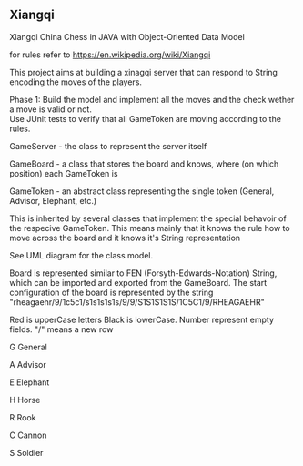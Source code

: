 ## Xiangqi
Xiangqi China Chess in JAVA with Object-Oriented Data Model

for rules refer to https://en.wikipedia.org/wiki/Xiangqi

This project aims at building a xinagqi server that can respond to String encoding the moves of the players.

Phase 1:
Build the model and implement all the moves and the check wether a move is valid or not.  
Use JUnit tests to verify that all GameToken are moving according to the rules.

GameServer - the class to represent the server itself

GameBoard - a class that stores the board and knows, where (on which position) each GameToken is

GameToken - an abstract class representing the single token (General, Advisor, Elephant, etc.)

This is inherited by several classes that implement the special behavoir of the respecive GameToken. This means mainly that it knows the rule how to move across the board and it knows it's String representation

See UML diagram for the class model.


Board is represented similar to FEN (Forsyth-Edwards-Notation) String, which can be imported and exported from the GameBoard. 
The start configuration of the board is represented by the string "rheagaehr/9/1c5c1/s1s1s1s1s/9/9/S1S1S1S1S/1C5C1/9/RHEAGAEHR"

Red is upperCase letters Black is lowerCase. Number represent empty fields. "/" means a new row

G General

A Advisor

E Elephant

H Horse

R Rook

C Cannon

S Soldier
